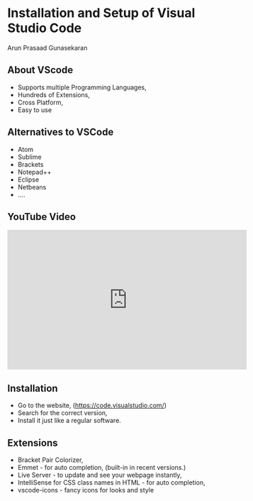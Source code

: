 
# Installation and Setup of Visual Studio Code

Arun Prasaad Gunasekaran

## About VScode

* Supports multiple Programming Languages,
* Hundreds of Extensions,
* Cross Platform,
* Easy to use

## Alternatives to VSCode

* Atom
* Sublime
* Brackets
* Notepad++
* Eclipse
* Netbeans
* ....

## YouTube Video

<iframe width="540" height="315" src="https://www.youtube.com/embed/rDSKgpr9s1M" frameborder="0" allow="accelerometer; autoplay; encrypted-media; gyroscope; picture-in-picture" allowfullscreen></iframe>

## Installation

* Go to the website, (https://code.visualstudio.com/)
* Search for the correct version,
* Install it just like a regular software.

## Extensions

* Bracket Pair Colorizer,
* Emmet - for auto completion, (built-in in recent versions.)
* Live Server - to update and see your webpage instantly,
* IntelliSense for CSS class names in HTML - for auto completion,
* vscode-icons - fancy icons for looks and style
